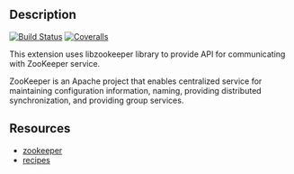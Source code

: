 Description
-----------

[![Build Status](https://img.shields.io/travis/Timandes/php-zookeeper/master.svg?style=flat-square)](https://travis-ci.org/Timandes/php-zookeeper)
[![Coveralls](https://img.shields.io/coveralls/Timandes/php-zookeeper.svg?style=flat-square)](https://coveralls.io/r/Timandes/php-zookeeper?branch=master)

This extension uses libzookeeper library to provide API for communicating with
ZooKeeper service.

ZooKeeper is an Apache project that enables centralized service for maintaining
configuration information, naming, providing distributed synchronization, and
providing group services.

Resources
---------
 * [zookeeper](http://hadoop.apache.org/zookeeper/)
 * [recipes](https://github.com/Gutza/php-zookeeper-recipes)
